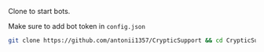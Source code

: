 
Clone to start bots.

Make sure to add bot token in `config.json`
```bash
git clone https://github.com/antonii1357/CrypticSupport && cd CrypticSupport && npm i
```
